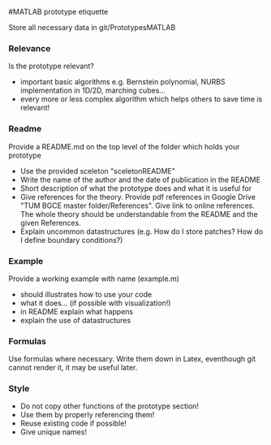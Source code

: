 #MATLAB prototype etiquette

Store all necessary data in git/PrototypesMATLAB

### Relevance
Is the prototype relevant?
* important basic algorithms e.g. Bernstein polynomial, NURBS implementation in 1D/2D, marching cubes... 
* every more or less complex algorithm which helps others to save time is relevant!

### Readme
Provide a README.md on the top level of the folder which holds your prototype
* Use the provided sceleton "sceletonREADME"
* Write the name of the author and the date of publication in the README
* Short description of what the prototype does and what it is useful for
* Give references for the theory. Provide pdf references in Google Drive "TUM BGCE master folder/References". Give link to online references. The whole theory should be understandable from the README and the given References.
* Explain uncommon datastructures (e.g. How do I store patches? How do I define boundary conditions?)

### Example
Provide a working example with name (example.m)
* should illustrates how to use your code
* what it does... (if possible with visualization!)
* in README explain what happens 
* explain the use of datastructures

### Formulas
Use formulas where necessary. Write them down in Latex, eventhough git cannot render it, it may be useful later.

### Style
* Do not copy other functions of the prototype section! 
* Use them by properly referencing them! 
* Reuse existing code if possible!
* Give unique names!
